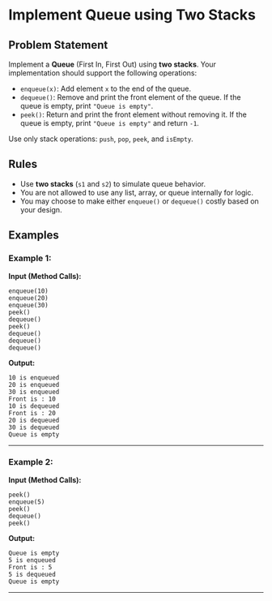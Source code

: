 # Implement Queue using Two Stacks

## Problem Statement

Implement a **Queue** (First In, First Out) using **two stacks**. Your implementation should support the following operations:

- `enqueue(x)`: Add element `x` to the end of the queue.
- `dequeue()`: Remove and print the front element of the queue. If the queue is empty, print `"Queue is empty"`.
- `peek()`: Return and print the front element without removing it. If the queue is empty, print `"Queue is empty"` and return `-1`.

Use only stack operations: `push`, `pop`, `peek`, and `isEmpty`.

## Rules

- Use **two stacks** (`s1` and `s2`) to simulate queue behavior.
- You are not allowed to use any list, array, or queue internally for logic.
- You may choose to make either `enqueue()` or `dequeue()` costly based on your design.

## Examples

### Example 1:

**Input (Method Calls):**

```
enqueue(10)
enqueue(20)
enqueue(30)
peek()
dequeue()
peek()
dequeue()
dequeue()
dequeue()
```

**Output:**

```
10 is enqueued
20 is enqueued
30 is enqueued
Front is : 10
10 is dequeued
Front is : 20
20 is dequeued
30 is dequeued
Queue is empty
```

---

### Example 2:

**Input (Method Calls):**

```
peek()
enqueue(5)
peek()
dequeue()
peek()
```

**Output:**

```
Queue is empty
5 is enqueued
Front is : 5
5 is dequeued
Queue is empty
```

---
